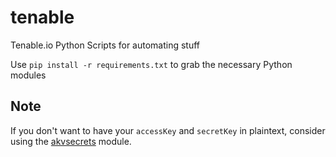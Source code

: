 # tenable

Tenable.io Python Scripts for automating stuff

Use `pip install -r requirements.txt` to grab the necessary Python modules  

## Note

If you don't want to have your `accessKey` and `secretKey` in plaintext, consider using the [akvsecrets](../azkvsecrets/) module.
